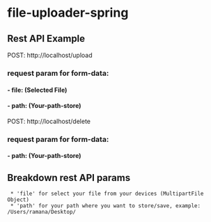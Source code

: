 # file-uploader-spring

## Rest API Example
 POST: http://localhost/upload
### request param for form-data:
   #### - file: (Selected File)
   #### - path: (Your-path-store)
  
 POST: http://localhost/delete
### request param for form-data:
   #### - path: (Your-path-store)
  
 ## Breakdown rest API params
     * 'file' for select your file from your devices (MultipartFile Object)
     * 'path' for your path where you want to store/save, example: /Users/ramana/Desktop/
